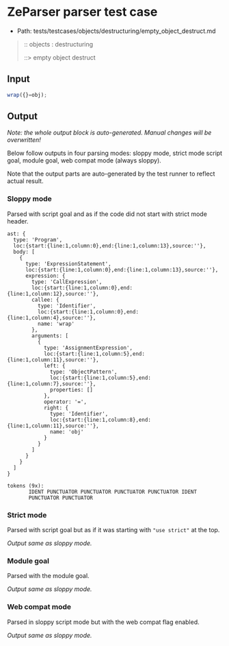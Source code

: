 # ZeParser parser test case

- Path: tests/testcases/objects/destructuring/empty_object_destruct.md

> :: objects : destructuring
>
> ::> empty object destruct

## Input

`````js
wrap({}=obj);
`````

## Output

_Note: the whole output block is auto-generated. Manual changes will be overwritten!_

Below follow outputs in four parsing modes: sloppy mode, strict mode script goal, module goal, web compat mode (always sloppy).

Note that the output parts are auto-generated by the test runner to reflect actual result.

### Sloppy mode

Parsed with script goal and as if the code did not start with strict mode header.

`````
ast: {
  type: 'Program',
  loc:{start:{line:1,column:0},end:{line:1,column:13},source:''},
  body: [
    {
      type: 'ExpressionStatement',
      loc:{start:{line:1,column:0},end:{line:1,column:13},source:''},
      expression: {
        type: 'CallExpression',
        loc:{start:{line:1,column:0},end:{line:1,column:12},source:''},
        callee: {
          type: 'Identifier',
          loc:{start:{line:1,column:0},end:{line:1,column:4},source:''},
          name: 'wrap'
        },
        arguments: [
          {
            type: 'AssignmentExpression',
            loc:{start:{line:1,column:5},end:{line:1,column:11},source:''},
            left: {
              type: 'ObjectPattern',
              loc:{start:{line:1,column:5},end:{line:1,column:7},source:''},
              properties: []
            },
            operator: '=',
            right: {
              type: 'Identifier',
              loc:{start:{line:1,column:8},end:{line:1,column:11},source:''},
              name: 'obj'
            }
          }
        ]
      }
    }
  ]
}

tokens (9x):
       IDENT PUNCTUATOR PUNCTUATOR PUNCTUATOR PUNCTUATOR IDENT
       PUNCTUATOR PUNCTUATOR
`````

### Strict mode

Parsed with script goal but as if it was starting with `"use strict"` at the top.

_Output same as sloppy mode._

### Module goal

Parsed with the module goal.

_Output same as sloppy mode._

### Web compat mode

Parsed in sloppy script mode but with the web compat flag enabled.

_Output same as sloppy mode._
